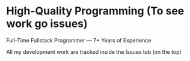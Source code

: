 # High-Quality Programming (To see work go issues)
Full-Time Fullstack Programmer — 7+ Years of Experience

All my development work are tracked inside the Issues tab (on the top)
